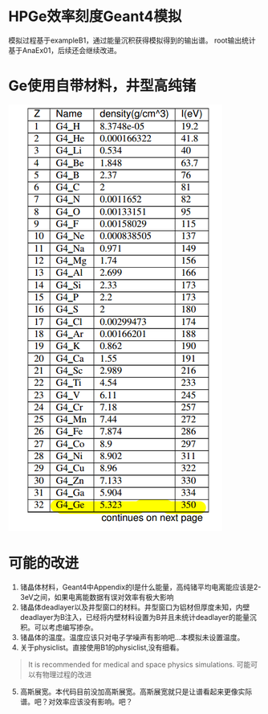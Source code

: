 # HPGe效率刻度Geant4模拟
模拟过程基于exampleB1，通过能量沉积获得模拟得到的输出谱。
root输出统计基于AnaEx01，后续还会继续改进。
# Ge使用自带材料，井型高纯锗
![Alt text](image.png)
# 可能的改进
1. 锗晶体材料，Geant4中Appendix的I是什么能量，高纯锗平均电离能应该是2-3eV之间，如果电离能数据有误对效率有极大影响
2. 锗晶体deadlayer以及井型窗口的材料。井型窗口为铝材但厚度未知，内壁deadlayer为B注入，已经将内壁材料设置为B并且未统计deadlayer的能量沉积。可以考虑编写掺杂。
3. 锗晶体的温度。温度应该只对电子学噪声有影响吧...本模拟未设置温度。
4. 关于physiclist。直接使用B1的physiclist,没有细看。
> It is recommended for medical and space physics simulations.
可能可以有物理过程的改进
5. 高斯展宽。本代码目前没加高斯展宽。高斯展宽就只是让谱看起来更像实际谱。吧？对效率应该没有影响。吧？